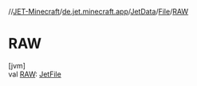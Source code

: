 //[JET-Minecraft](../../../../index.md)/[de.jet.minecraft.app](../../index.md)/[JetData](../index.md)/[File](index.md)/[RAW](-r-a-w.md)

# RAW

[jvm]\
val [RAW](-r-a-w.md): [JetFile](../../../de.jet.minecraft.tool.data/-jet-file/index.md)
